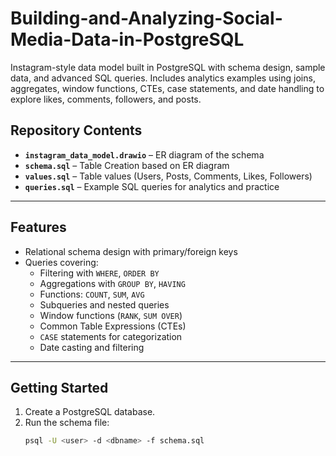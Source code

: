 # Building-and-Analyzing-Social-Media-Data-in-PostgreSQL
Instagram-style data model built in PostgreSQL with schema design, sample data, and advanced SQL queries. Includes analytics examples using joins, aggregates, window functions, CTEs, case statements, and date handling to explore likes, comments, followers, and posts.

## Repository Contents
- **`instagram_data_model.drawio`** – ER diagram of the schema  
- **`schema.sql`** – Table Creation based on ER diagram
- **`values.sql`** – Table values (Users, Posts, Comments, Likes, Followers)  
- **`queries.sql`** – Example SQL queries for analytics and practice  

---

## Features
- Relational schema design with primary/foreign keys  
- Queries covering:
  - Filtering with `WHERE`, `ORDER BY`  
  - Aggregations with `GROUP BY`, `HAVING`  
  - Functions: `COUNT`, `SUM`, `AVG`  
  - Subqueries and nested queries  
  - Window functions (`RANK`, `SUM OVER`)  
  - Common Table Expressions (CTEs)  
  - `CASE` statements for categorization  
  - Date casting and filtering  

---

## Getting Started
1. Create a PostgreSQL database.  
2. Run the schema file:
   ```bash
   psql -U <user> -d <dbname> -f schema.sql
